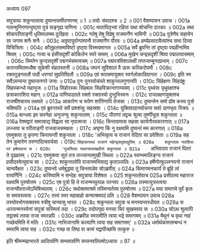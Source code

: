 अध्यायः 097

सपुत्रायाः शकुन्तलाया दुष्यन्तसमीपगमनम् ॥ 1 ॥ तयोः संवादश्च ॥ 2 ॥
001	वैशम्पायन उवाच ।
001a	गतान्मुनिगणान्दृष्ट्वा पुत्रं सङ्गृह्य पाणिना ।
001c	मातापितृभ्यां रहिता यथा शोचन्ति दारकाः ॥
002a	तथा शोकपरीताङ्गी धृतिमालम्ब्य दुःखिता ।
002c	गतेषु तेषु विप्रेषु राजमार्गेण भामिनी ॥
003a	पुत्रेणैव सहायेन सा जगाम शनैः शनैः ।
003c	अदृष्टपूर्वान्पश्यन्वै राजमार्गेण पौरवः ॥
004a	हर्म्यप्रसादचैत्यांश्च सभा दिव्या विचित्रिताः ।
004c	कौतूहलसमाविष्टो दृष्ट्वा विस्मयमागतः ॥
005a	सर्वे ब्रुवन्ति तां दृष्ट्वा पद्महीनामिव श्रियम् ।
005c	गत्या च हंसीसदृशीं कोकिलेन स्वरे समाम् ॥
006a	मुखेन चन्द्रसदृशीं श्रिया पद्मालयासमाम् ।
006c	स्मितेन कुन्दसदृशीं पद्मगर्भसमत्वचम् ॥
007a	पद्मपत्रविशालाक्षीं तप्तजाम्बूनदप्रभाम् ।
007c	करान्तमितमध्यैषा सुकेशी संहतस्तनी ॥
008a	जघनं सुविशालं वै ऊरू करिकरोपमौ ।
008c	रक्ततुङ्गतलौ पादौ धरण्यां सुप्रतिष्ठितौ ॥
009a	एवं रूपसमायुक्ता स्वर्गलोकादिवागता ।
009c	इति स्म सर्वेऽमन्यन्त दुष्यन्तनगरे जनाः ॥
010a	पुनः पुनरवोचंस्ते शाकुन्तलगुणानपि ।
010c	सिंहेक्षणः सिंहदंष्ट्रः सिंहस्कन्धो महाभुजः ॥
011a	सिंहोरस्कः सिंहबलः सिंहविक्रान्तगाम्ययम् ।
011c	पृथ्वंसः पृथुवक्षाश्च छत्राकारशिरा महान् ॥
012a	पाणिपादतले रक्तो रक्तास्यो दुन्दुभिस्वनः ।
012c	राजलक्षणयुक्तश्च राजश्रीश्चास्य लक्ष्यते ॥
013a	आकारेण च रूपेण शरीरेणापि तेजसा ।
013c	दुष्यन्तेन समो ह्येष कस्य पुत्रो भविष्यति ॥
014a	एवं ब्रुवन्तस्ते सर्वे प्रशशंसुः सहस्रशः ।
014c	युक्तिवादानवोचन्त सर्वाः प्राणभृतः स्त्रियः ॥
015a	बान्धवा इव सस्नेहा अनुजग्मुः शकुन्तलाम् ।
015c	पौराणां तद्वचः श्रुत्वा तूष्णींभूता शकुन्तला ॥
016a	वेश्मद्वारं समासाद्य विह्वला सा नृपात्मजा ।
016c	चिन्तयामास सहसा कार्यगौरवकारणात् ॥
017a	लज्जया च परीताङ्गी राजन्राजसमक्षतः ।
017c	अघृणा किं नु वक्ष्यामि दुष्यन्तं मम कारणात् ॥
018a	एवमुक्त्वा तु कृपणा चिन्तयन्ती शकुन्तला ।
018c	'अभिसृत्य च राजानं वेदिता सा प्रवेशिता ॥
019a	सह तेन कुमारेण तरुणादित्यवर्चसा ।
019c	`सिंहासनस्थं राजानं महेन्द्रसदृशद्युतिम् ॥
020a	शकुन्तला नतशिराः परं हर्षमवाप्य च ।
020c	'पूजयित्वा यथान्यायमब्रवीत्तं शकुन्तला ॥
021a	`अभिवादय राजानं पितरं ते दृढव्रतम् ।
021c	एवमुक्त्वा सुतं तत्र लज्जानतमुखी स्थिता ॥
022a	स्तम्भमालिङ्ग्य राजानं प्रसीदस्वेत्युवाच सा ।
022c	शाकुन्तलोपि राजानमभिवाद्य कृताञ्जलिः ॥
023a	हर्षेणोत्फुल्लनयनो राजानं चान्ववैक्षत ।
023c	दुष्यन्तो धर्मबुद्ध्या तु चिन्तयन्नेव सोऽब्रवीत् ॥
024a	किमागमनकार्यं ते ब्रूहि त्वं वरवर्णिनि ।
024c	करिष्यामि न सन्देहः सपुत्राया विशेषतः ॥
025	शकुन्तलोवाच 
025a	प्रसीदस्व महाराज वक्ष्यामि पुरुषोत्तम ।
025c	एष पुत्रो हि ते राजन्मय्युत्पन्नः परन्तप ॥
026a	तस्मात्पुत्रस्त्वया राजन्यौवराज्येऽभिषिच्यताम् ।
026c	यथोक्तमाश्रमे तस्मिन्वर्तस्व पुरुषोत्तम ॥
027a	मया समागमे पूर्वं कृतः स समयस्त्वया ।
027c	तत्त्वं स्मर महाबाहो कण्वाश्रमपदं प्रति ॥
028	वैशम्पायन उवाच 
028a	तस्योपभोगसक्तस्य स्त्रीषु चान्यासु भारत ।
028c	शकुन्तला सपुत्रा च मनस्यन्तरधीयत ॥
029a	स धारयन्मनस्येनां सपुत्रां सस्मितां तदा ।
029c	तदोपगृह्य मनसा चिरं सुखमवाप सः ॥
030a	सोऽथ श्रुत्वापि तद्वाक्यं तस्या राजा स्मरन्नपि ।
030c	अब्रवीन्न स्मरामीति त्वया भद्रे समागमम् ॥
031a	मैथुनं च वृथा नाहं गच्छेयमिति मे मतिः ।
031c	नाभिजानामि कल्याणि त्वया सह समागमम्' ॥
032a	धर्मार्थकामसम्बन्धं न स्मरामि त्वया सह ।
032c	गच्छ वा तिष्ठ वा कामं यद्वापीच्छसि तत्कुरु ॥ 

इति श्रीमन्महाभारते आदिपर्वणि सम्भवपर्वणि सप्तनवतितमोऽध्यायः ॥ 97 ॥

